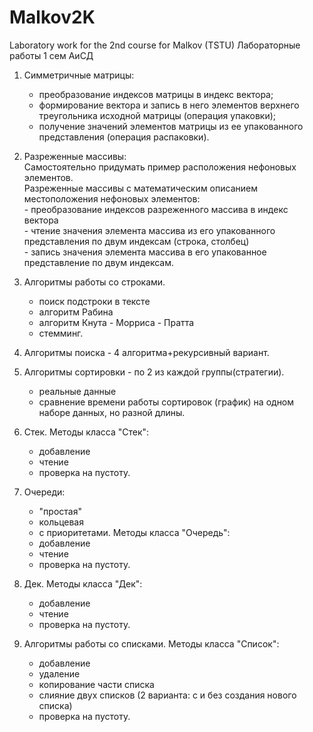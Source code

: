 # Malkov2K
Laboratory work for the 2nd course for Malkov (TSTU)
Лабораторные работы 1 сем АиСД

1. Симметричные матрицы:
	- преобразование индексов матрицы в индекс вектора;
	- формирование вектора и запись в него элементов верхнего треугольника исходной матрицы (операция упаковки);
	- получение значений элементов матрицы из ее упакованного представления (операция распаковки).

2. Разреженные массивы:  
	Самостоятельно придумать пример расположения нефоновых элементов.  
	  Разреженные массивы с математическим описанием местоположения нефоновых элементов:  
		- преобразование индексов разреженного массива в индекс вектора  
		- чтение значения элемента массива из его упакованного представления по двум индексам (строка, столбец)  
		- запись значения элемента массива в его упакованное представление по двум индексам.

3. Алгоритмы работы со строками.
	- поиск подстроки в тексте
	- алгоритм Рабина
	- алгоритм Кнута - Морриса - Пратта 
	- стемминг.

4. Алгоритмы поиска - 4 алгоритма+рекурсивный вариант.

5. Алгоритмы сортировки - по 2 из каждой группы(стратегии).
	- реальные данные
	- сравнение времени работы сортировок (график)
		на одном наборе данных, но разной длины.

6. Стек.
Методы класса "Стек":
	- добавление
	- чтение
	- проверка на пустоту.

7. Очереди:
	- "простая"
	- кольцевая
	- с приоритетами.
Методы класса "Очередь":
	- добавление
	- чтение
	- проверка на пустоту.

8. Дек.
Методы класса "Дек":
	- добавление
	- чтение
	- проверка на пустоту.

9. Алгоритмы работы со списками.
Методы класса "Список":
	- добавление
	- удаление
	- копирование части списка
	- слияние двух списков (2 варианта: с и без создания нового списка)
	- проверка на пустоту.
